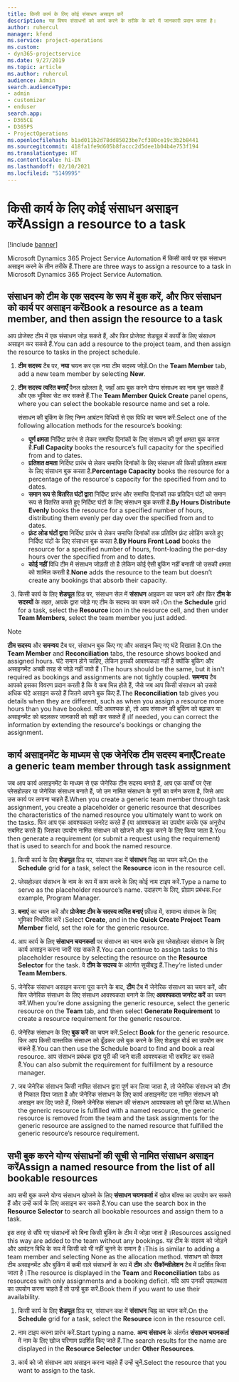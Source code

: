 ```yaml
---
title: किसी कार्य के लिए कोई संसाधन असाइन करें
description: यह विषय संसाधनों को कार्य करने के तरीके के बारे में जानकारी प्रदान करता है।
author: ruhercul
manager: kfend
ms.service: project-operations
ms.custom:
- dyn365-projectservice
ms.date: 9/27/2019
ms.topic: article
ms.author: ruhercul
audience: Admin
search.audienceType:
- admin
- customizer
- enduser
search.app:
- D365CE
- D365PS
- ProjectOperations
ms.openlocfilehash: b1ad011b2d78dd85023be7cf380ce19c3b2b8441
ms.sourcegitcommit: 418fa1fe9d605b8faccc2d5dee1b04b4e753f194
ms.translationtype: HT
ms.contentlocale: hi-IN
ms.lasthandoff: 02/10/2021
ms.locfileid: "5149995"
---
```

# <a name="assign-a-resource-to-a-task"></a><span data-ttu-id="d9831-103">किसी कार्य के लिए कोई संसाधन असाइन करें</span><span class="sxs-lookup"><span data-stu-id="d9831-103">Assign a resource to a task</span></span>

[!include [banner](../includes/psa-now-project-operations.md)]

<span data-ttu-id="d9831-104">Microsoft Dynamics 365 Project Service Automation में किसी कार्य पर एक संसाधन असाइन करने के तीन तरीके हैं.</span><span class="sxs-lookup"><span data-stu-id="d9831-104">There are three ways to assign a resource to a task in Microsoft Dynamics 365 Project Service Automation.</span></span>

## <a name="book-a-resource-as-a-team-member-and-then-assign-the-resource-to-a-task"></a><span data-ttu-id="d9831-105">संसाधन को टीम के एक सदस्य के रूप में बुक करें, और फिर संसाधन को कार्य पर असाइन करें</span><span class="sxs-lookup"><span data-stu-id="d9831-105">Book a resource as a team member, and then assign the resource to a task</span></span>

<span data-ttu-id="d9831-106">आप प्रोजेक्ट टीम में एक संसाधन जोड़ सकते हैं, और फिर प्रोजेक्ट शेड्यूल में कार्यों के लिए संसाधन असाइन कर सकते हैं.</span><span class="sxs-lookup"><span data-stu-id="d9831-106">You can add a resource to the project team, and then assign the resource to tasks in the project schedule.</span></span>

1. <span data-ttu-id="d9831-107">**टीम सदस्य** टैब पर, **नया** चयन कर एक नया टीम सदस्य जोड़ें.</span><span class="sxs-lookup"><span data-stu-id="d9831-107">On the **Team Member** tab, add a new team member by selecting **New**.</span></span> 

2. <span data-ttu-id="d9831-108">**टीम सदस्य त्वरित बनाएँ** पैनल खोलता है, जहाँ आप बुक करने योग्य संसाधन का नाम चुन सकते हैं और एक भूमिका सेट कर सकते हैं.</span><span class="sxs-lookup"><span data-stu-id="d9831-108">The **Team Member Quick Create** panel opens, where you can select the bookable resource name and set a role.</span></span> 

    <span data-ttu-id="d9831-109">संसाधन की बुकिंग के लिए निम्न आबंटन विधियों से एक विधि का चयन करें:</span><span class="sxs-lookup"><span data-stu-id="d9831-109">Select one of the following allocation methods for the resource’s booking:</span></span>

    - <span data-ttu-id="d9831-110">**पूर्ण क्षमता** निर्दिष्ट प्रारंभ से लेकर समाप्ति दिनांकों के लिए संसाधन की पूर्ण क्षमता बुक करता है.</span><span class="sxs-lookup"><span data-stu-id="d9831-110">**Full Capacity** books the resource’s full capacity for the specified from and to dates.</span></span>
    - <span data-ttu-id="d9831-111">**प्रतिशत क्षमता** निर्दिष्ट प्रारंभ से लेकर समाप्ति दिनांकों के लिए संसाधन की किसी प्रतिशत क्षमता के लिए संसाधन बुक करता है.</span><span class="sxs-lookup"><span data-stu-id="d9831-111">**Percentage Capacity** books the resource for a percentage of the resource's capacity for the specified from and to dates.</span></span>
    - <span data-ttu-id="d9831-112">**समान रूप से वितरित घंटों द्वारा** निर्दिष्ट प्रारंभ और समाप्ति दिनांकों तक प्रतिदिन घंटों को समान रूप से वितरित करते हुए निर्दिष्ट घंटों के लिए संसाधन बुक करती है.</span><span class="sxs-lookup"><span data-stu-id="d9831-112">**By Hours Distribute Evenly** books the resource for a specified number of hours, distributing them evenly per day over the specified from and to dates.</span></span>
    - <span data-ttu-id="d9831-113">**फ़्रंट लोड घंटों द्वारा** निर्दिष्ट प्रारंभ से लेकर समाप्ति दिनांकों तक प्रतिदिन फ़्रंट लोडिंग करते हुए निर्दिष्ट घंटों के लिए संसाधन बुक करता है.</span><span class="sxs-lookup"><span data-stu-id="d9831-113">**By Hours Front Load** books the resource for a specified number of hours, front-loading the per-day hours over the specified from and to dates.</span></span>
    - <span data-ttu-id="d9831-114">**कोई नहीं** विधि टीम में संसाधन जोड़ती तो है लेकिन कोई ऐसी बुकिंग नहीं बनाती जो उसकी क्षमता को शामिल करती है.</span><span class="sxs-lookup"><span data-stu-id="d9831-114">**None** adds the resource to the team but doesn’t create any bookings that absorb their capacity.</span></span>

3. <span data-ttu-id="d9831-115">किसी कार्य के लिए **शेड्यूल** ग्रिड पर, संसाधन सेल में **संसाधन** आइकन का चयन करें और फिर **टीम के सदस्यों** के तहत, आपके द्वारा जोड़े गए टीम के सदस्य का चयन करें।</span><span class="sxs-lookup"><span data-stu-id="d9831-115">On the **Schedule** grid for a task, select the **Resource** icon in the resource cell, and then under **Team Members**, select the team member you just added.</span></span> 

> [!NOTE]
> <span data-ttu-id="d9831-116">**टीम सदस्य** और **समन्वय** टैब पर, संसाधन बुक किए गए और असाइन किए गए घंटे दिखाता है.</span><span class="sxs-lookup"><span data-stu-id="d9831-116">On the **Team Member** and **Reconciliation** tabs, the resource shows booked and assigned hours.</span></span> <span data-ttu-id="d9831-117">घंटे समान होने चाहिए, लेकिन इसकी आवश्यकता नहीं है क्योंकि बुकिंग और असाइनमेंट अच्छी तरह से जोड़े नहीं जाते हैं।</span><span class="sxs-lookup"><span data-stu-id="d9831-117">The hours should be the same, but it isn't required as bookings and assignments are not tightly coupled.</span></span> <span data-ttu-id="d9831-118">**समन्वय** टैब आपको इसका विवरण प्रदान करती है कि वे कब भिन्न होते हैं, जैसे जब आप किसी संसाधन को उससे अधिक घंटे असाइन करते हैं जितने आपने बुक किए हैं.</span><span class="sxs-lookup"><span data-stu-id="d9831-118">The **Reconciliation** tab gives you details when they are different, such as when you assign a resource more hours than you have booked.</span></span> <span data-ttu-id="d9831-119">यदि आवश्यक हो, तो आप संसाधन की बुकिंग को बढ़ाकर या असाइनमेंट को बदलकर जानकारी को सही कर सकते हैं।</span><span class="sxs-lookup"><span data-stu-id="d9831-119">If needed, you can correct the information by extending the resource's bookings or changing the assignment.</span></span>

## <a name="create-a-generic-team-member-through-task-assignment"></a><span data-ttu-id="d9831-120">कार्य असाइनमेंट के माध्यम से एक जेनेरिक टीम सदस्य बनाएँ</span><span class="sxs-lookup"><span data-stu-id="d9831-120">Create a generic team member through task assignment</span></span>

<span data-ttu-id="d9831-121">जब आप कार्य असाइनमेंट के माध्यम से एक जेनेरिक टीम सदस्य बनाते हैं, आप एक कार्यों पर ऐसा प्लेसहोल्डर या जेनेरिक संसाधन बनाते हैं, जो उन नामित संसाधन के गुणों का वर्णन करता है, जिसे आप उस कार्य पर लगाना चाहते हैं.</span><span class="sxs-lookup"><span data-stu-id="d9831-121">When you create a generic team member through task assignment, you create a placeholder or generic resource that describes the characteristics of the named resource you ultimately want to work on the tasks.</span></span> <span data-ttu-id="d9831-122">फिर आप एक आवश्यकता जनरेट करते हैं (या आवश्यकता का उपयोग करके एक अनुरोध सबमिट करते हैं) जिसका उपयोग नामित संसाधन को खोजने और बुक करने के लिए किया जाता है.</span><span class="sxs-lookup"><span data-stu-id="d9831-122">You then generate a requirement (or submit a request using the requirement) that is used to search for and book the named resource.</span></span>

1. <span data-ttu-id="d9831-123">किसी कार्य के लिए **शेड्यूल** ग्रिड पर, संसाधन कक्ष में **संसाधन** चिह्न का चयन करें.</span><span class="sxs-lookup"><span data-stu-id="d9831-123">On the **Schedule** grid for a task, select the **Resource** icon in the resource cell.</span></span>

2. <span data-ttu-id="d9831-124">प्लेसहोल्डर संसाधन के नाम के रूप में काम करने के लिए कोई नाम टाइप करें.</span><span class="sxs-lookup"><span data-stu-id="d9831-124">Type a name to serve as the placeholder resource’s name.</span></span> <span data-ttu-id="d9831-125">उदाहरण के लिए, प्रोग्राम प्रबंधक.</span><span class="sxs-lookup"><span data-stu-id="d9831-125">For example, Program Manager.</span></span>

3. <span data-ttu-id="d9831-126">**बनाएं** का चयन करें और **प्रोजेक्ट टीम के सदस्य त्वरित बनाएं** फ़ील्ड में, सामान्य संसाधन के लिए भूमिका निर्धारित करें।</span><span class="sxs-lookup"><span data-stu-id="d9831-126">Select **Create**, and in the **Quick Create Project Team Member** field, set the role for the generic resource.</span></span>

4. <span data-ttu-id="d9831-127">आप कार्य के लिए **संसाधन चयनकर्ता** पर संसाधन का चयन करके इस प्लेसहोल्डर संसाधन के लिए कार्य असाइन करना जारी रख सकते हैं.</span><span class="sxs-lookup"><span data-stu-id="d9831-127">You can continue to assign tasks to this placeholder resource by selecting the resource on the **Resource Selector** for the task.</span></span> <span data-ttu-id="d9831-128">वे **टीम के सदस्य** के अंतर्गत सूचीबद्ध हैं.</span><span class="sxs-lookup"><span data-stu-id="d9831-128">They’re listed under **Team Members**.</span></span>

5. <span data-ttu-id="d9831-129">जेनेरिक संसाधन असाइन करना पूरा करने के बाद, **टीम** टैब में जेनेरिक संसाधन का चयन करें, और फिर जेनेरिक संसाधन के लिए संसाधन आवश्यकता बनाने के लिए **आवश्यकता जनरेट करें** का चयन करें.</span><span class="sxs-lookup"><span data-stu-id="d9831-129">When you’re done assigning the generic resource, select the generic resource on the **Team** tab, and then select **Generate Requirement** to create a resource requirement for the generic resource.</span></span>

6. <span data-ttu-id="d9831-130">जेनेरिक संसाधन के लिए **बुक करें** का चयन करें.</span><span class="sxs-lookup"><span data-stu-id="d9831-130">Select **Book** for the generic resource.</span></span> <span data-ttu-id="d9831-131">फिर आप किसी वास्तविक संसाधन को ढूँढकर उसे बुक करने के लिए शेड्यूल बोर्ड का उपयोग कर सकते हैं.</span><span class="sxs-lookup"><span data-stu-id="d9831-131">You can then use the Schedule board to find and book a real resource.</span></span> <span data-ttu-id="d9831-132">आप संसाधन प्रबंधक द्वारा पूरी की जाने वाली आवश्यकता भी सबमिट कर सकते हैं.</span><span class="sxs-lookup"><span data-stu-id="d9831-132">You can also submit the requirement for fulfillment by a resource manager.</span></span>

7. <span data-ttu-id="d9831-133">जब जेनेरिक संसाधन किसी नामित संसाधन द्वारा पूर्ण कर लिया जाता है, तो जेनेरिक संसाधन को टीम से निकाल दिया जाता है और जेनेरिक संसाधन के लिए कार्य असाइनमेंट उस नामित संसाधन को असाइन कर दिए जाते हैं, जिसने जेनेरिक संसाधन की संसाधन आवश्यकता को पूर्ण किया था.</span><span class="sxs-lookup"><span data-stu-id="d9831-133">When the generic resource is fulfilled with a named resource, the generic resource is removed from the team and the task assignments for the generic resource are assigned to the named resource that fulfilled the generic resource’s resource requirement.</span></span>

## <a name="assign-a-named-resource-from-the-list-of-all-bookable-resources"></a><span data-ttu-id="d9831-134">सभी बुक करने योग्य संसाधनों की सूची से नामित संसाधन असाइन करें</span><span class="sxs-lookup"><span data-stu-id="d9831-134">Assign a named resource from the list of all bookable resources</span></span>

<span data-ttu-id="d9831-135">आप सभी बुक करने योग्य संसाधन खोजने के लिए **संसाधन चयनकर्ता** में खोज बॉक्स का उपयोग कर सकते हैं और उन्हें कार्य के लिए असाइन कर सकते हैं.</span><span class="sxs-lookup"><span data-stu-id="d9831-135">You can use the search box in the **Resource Selector** to search all bookable resources and assign them to a task.</span></span>

<span data-ttu-id="d9831-136">इस तरह से सौंपे गए संसाधनों को बिना किसी बुकिंग के टीम में जोड़ा जाता है।</span><span class="sxs-lookup"><span data-stu-id="d9831-136">Resources assigned this way are added to the team without any bookings.</span></span> <span data-ttu-id="d9831-137">यह टीम के सदस्य को जोड़ने और आवंटन विधि के रूप में किसी को भी नहीं चुनने के समान है।</span><span class="sxs-lookup"><span data-stu-id="d9831-137">This is similar to adding a team member and selecting None as the allocation method.</span></span> <span data-ttu-id="d9831-138">संसाधन को केवल टीम असाइनमेंट और बुकिंग में कमी वाले संसाधनों के रूप में **टीम** और **रीकॉन्सीलेशन** टैब में प्रदर्शित किया जाता है।</span><span class="sxs-lookup"><span data-stu-id="d9831-138">The resource is displayed in the **Team** and **Reconciliation** tabs as resources with only assignments and a booking deficit.</span></span> <span data-ttu-id="d9831-139">यदि आप उनकी उपलब्धता का उपयोग करना चाहते हैं तो उन्हें बुक करें.</span><span class="sxs-lookup"><span data-stu-id="d9831-139">Book them if you want to use their availability.</span></span>

1. <span data-ttu-id="d9831-140">किसी कार्य के लिए **शेड्यूल** ग्रिड पर, संसाधन कक्ष में **संसाधन** चिह्न का चयन करें.</span><span class="sxs-lookup"><span data-stu-id="d9831-140">On the **Schedule** grid for a task, select the **Resource** icon in the resource cell.</span></span>

2. <span data-ttu-id="d9831-141">नाम टाइप करना प्रारंभ करें.</span><span class="sxs-lookup"><span data-stu-id="d9831-141">Start typing a name.</span></span> <span data-ttu-id="d9831-142">**अन्य संसाधन** के अंतर्गत **संसाधन चयनकर्ता** में नाम के लिए खोज परिणाम प्रदर्शित किए जाते हैं.</span><span class="sxs-lookup"><span data-stu-id="d9831-142">The search results for the name are displayed in the **Resource Selector** under **Other Resources**.</span></span>

3. <span data-ttu-id="d9831-143">कार्य को जो संसाधन आप असाइन करना चाहते हैं उन्हें चुनें.</span><span class="sxs-lookup"><span data-stu-id="d9831-143">Select the resource that you want to assign to the task.</span></span>

